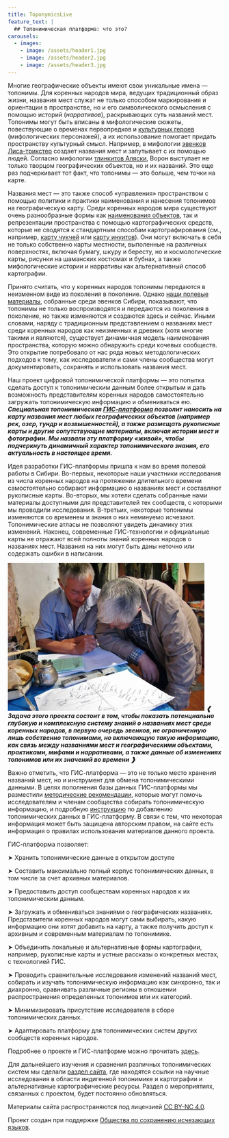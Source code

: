 ```yaml
---
title: ToponymicsLive
feature_text: |
  ## Топонимическая платформа: что это?
carousels:
  - images: 
    - image: /assets/header1.jpg
    - image: /assets/header2.jpg
    - image: /assets/header3.jpg
---
```


Многие географические объекты имеют свои уникальные имена — топонимы. Для коренных народов мира, ведущих традиционный образ жизни, названия мест служат не только способом маркирования и ориентации в пространстве, но и его символического осмысления с помощью историй (*нарративов*), раскрывающих суть названий мест. Топонимы могут быть вписаны в мифологические сюжеты, повествующие о временах первопредков и [культурных героев](https://ru.wikipedia.org/wiki/%D0%9A%D1%83%D0%BB%D1%8C%D1%82%D1%83%D1%80%D0%BD%D1%8B%D0%B9_%D0%B3%D0%B5%D1%80%D0%BE%D0%B9) (мифологических персонажей), а их использование помогает придать пространству культурный смысл. Например, в мифологии [эвенков](https://ru.wikipedia.org/wiki/%D0%AD%D0%B2%D0%B5%D0%BD%D0%BA%D0%B8) [Лиса-трикстер](https://siberian-lang.srcc.msu.ru/ru/node/4887610) создает названия мест и запутывает с их помощью людей. Согласно мифологии [тлинкитов Аляски](https://ru.wikipedia.org/wiki/%D0%A2%D0%BB%D0%B8%D0%BD%D0%BA%D0%B8%D1%82%D1%8B), Ворон выступает не только творцом географических объектов, но и их названий. Это еще раз подчеркивает тот факт, что топонимы — это больше, чем точки на карте. 

Названия мест — это также способ «управления» пространством с помощью политики и практики наименования и нанесения топонимов на географическую карту. Среди коренных народов мира существуют очень разнообразные формы как [наименования объектов](/resursy/), так и репрезентации пространства с помощью картографических средств, которые не сводятся к стандартным способам картографирования (см., например, [карту чукчей](https://prm.ox.ac.uk/collections-online#/item/prm-object-46140) или [карту инуитов](https://decolonialatlas.wordpress.com/2016/04/12/inuit-cartography/)). Они могут включать в себя не только собственно карты местности, выполенные на различных поверхностях, включая бумагу, шкуру и бересту, но и космологические карты, рисунки на шаманских костюмах и бубнах, а также мифологические истории и нарративы как альтернативный способ картографии. 

Принято считать, что у коренных народов топонимы передаются в неизменном виде из поколения в поколение. Однако [наши полевые материалы](/o-proekte/materialy-proekta/), собранные среди эвенков Сибири, показывают, что топонимы не только воспроизводятся и передаются из поколения в поколение, но также изменяются и создаются здесь и сейчас. Иными словами, наряду с традиционным представлением о названиях мест среди коренных народов как неизменных и древних (хотя многие такими и являются), существует динамичная модель наименования пространства, которую можно обнаружить среди кочевых сообществ. Это открытие потребовало от нас ряда новых методологических подходов к тому, как исследователи и сами члены сообщества могут документировать, сохранять и использовать названия мест. 

Наш проект цифровой топонимической платформы — это попытка сделать доступ к топонимическим данным более открытым и дать возможность представителям коренных народов самостоятельно загружать топонимическую информацию и обмениваться ею. ***Специальная топонимическая [ГИС-платформа](https://toponymics-live.net/sistema-dannykh/) позволит наносить на карту названия мест любых географических объектов (например рек, озер, тундр и возвышенностей), а также размещать рукописные карты и другие сопутствующие материалы, включая истории мест и фотографии. Мы назвали эту платформу «живой», чтобы подчеркнуть динамичный характер топонимического знания, его актуальность в настоящее время.***

Идея разработки ГИС-платформы пришла к нам во время полевой работы в Сибири. Во-первых, некоторые наши участники исследования из числа коренных народов на протяжении длительного времени самостоятельно собирают информацию о названиях мест и составляют рукописные карты. Во-вторых, мы хотели сделать собранные нами материалы доступными для представителей тех сообществ, с которыми мы проводили исследования. В-третьих, некоторые топонимы изменяются со временем и знания о них неминуемо исчезают. Топонимические атласы не позволяют увидеть динамику этих изменений. Наконец, современные ГИС-технологии и официальные карты не отражают всей полноты знаний коренных народов о названиях мест. Названия на них могут быть даны неточно или содержать ошибки в написании.

![](/assets/map_work.jpg) ***❰ Задача этого проекта состоит в том, чтобы показать потенциально глубокую и комплексную систему знаний о названиях мест среди коренных народов, в первую очередь эвенков, не ограниченную лишь собственно топонимами, но включающую такую информацию, как связь между названиями мест и географическими объектами, практиками, мифами и нарративами, а также данные об изменениях топонимов или их значений во времени ❱***

Важно отметить, что ГИС-платформа — это не только место хранения названий мест, но и инструмент для обмена топонимическими данными. В целях пополнения базы данных ГИС-платформы мы разместили [методические рекомендации](/o-proekte/kak-sobirat-nazvaniya-mest/), которые могут помочь исследователям и членам сообщества собирать топонимическую информацию, и подробную [инструкцию](kak-polzovatsya-platformoy/) по добавлению топонимических данных в ГИС-платформу. В связи с тем, что некоторая информация может быть защищена авторским правом, на сайте есть информация о правилах использования материалов данного проекта.

ГИС-платформа позволяет:

➤ Хранить топонимические данные в открытом доступе

➤ Составить максимально полный корпус топонимических данных, в том числе за счет архивных материалов.

➤ Предоставить доступ сообществам коренных народов к их топонимическим данным.

➤ Загружать и обмениваться знаниями о географических названиях. Представители коренных народов могут сами выбирать, какую информацию они хотят добавить на карту, а также получить доступ к архивным и современным материалам по топонимике.

➤ Объединить локальные и альтернативные формы картографии, например, рукописные карты и устные рассказы о конкретных местах, с технологией ГИС.

➤ Проводить сравнительные исследования изменений названий мест, собирать и изучать топонимическую информацию как синхронно, так и диахронно, сравнивать различные регионы в отношении распространения определенных топонимов или их категорий.

➤ Минимизировать присутствие исследователя в сборе топонимических данных.

➤ Адаптировать платформу для топонимических систем других сообществ коренных народов.

Подробнее о проекте и ГИС-платформе можно прочитать [здесь](/o-proekte/materialy-proekta/).

Для дальнейшего изучения и сравнения различных топонимических систем мы сделали [раздел сайта](/resursy/), где находятся ссылки на научные исследования в области индигенной топонимике и картографии и альтернативные картографические ресурсы. Раздел о мероприятиях, связанных с проектом, будет постоянно обновляться.

Материалы сайта распространяются под лицензией [CC BY-NC 4.0](https://creativecommons.org/licenses/by-sa/4.0/deed.ru).

Проект создан при поддержке [Общества по сохранению исчезающих языков](https://gbs.uni-koeln.de/en/).

